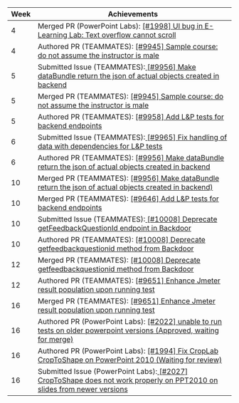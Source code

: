 Week | Achievements
---- | ------------
4 | Merged PR (PowerPoint Labs): [ [#1998] UI bug in E-Learning Lab: Text overflow cannot scroll](https://github.com/PowerPointLabs/PowerPointLabs/pull/1998)
4 | Authored PR (TEAMMATES): [ [#9945] Sample course: do not assume the instructor is male](https://github.com/TEAMMATES/teammates/pull/9945)
5 | Submitted Issue (TEAMMATES):[ [#9956] Make dataBundle return the json of actual objects created in backend](https://github.com/TEAMMATES/teammates/issues/9956)
5 | Merged PR (TEAMMATES): [ [#9945] Sample course: do not assume the instructor is male](https://github.com/TEAMMATES/teammates/pull/9945)
5 | Authored PR (TEAMMATES): [ [#9958] Add L&P tests for backend endpoints](https://github.com/TEAMMATES/teammates/pull/9958)
6 | Submitted Issue (TEAMMATES):[ [#9965] Fix handling of data with dependencies for L&P tests](https://github.com/TEAMMATES/teammates/issues/9965)
6 | Authored PR (TEAMMATES): [ [#9956] Make dataBundle return the json of actual objects created in backend](https://github.com/TEAMMATES/teammates/pull/9967)
10 | Merged PR (TEAMMATES): [ [#9956] Make dataBundle return the json of actual objects created in backend) ](https://github.com/TEAMMATES/teammates/pull/9967)
10 | Merged PR (TEAMMATES): [ [#9646] Add L&P tests for backend endpoints ](https://github.com/TEAMMATES/teammates/pull/9958)
10 | Submitted Issue (TEAMMATES):[ [#10008] Deprecate getFeedbackQuestionId endpoint in Backdoor](https://github.com/TEAMMATES/teammates/issues/10008)
10 | Authored PR (TEAMMATES): [ [#10008] Deprecate getfeedbackquestionid method from Backdoor](https://github.com/TEAMMATES/teammates/pull/10009)
12 | Merged PR (TEAMMATES): [ [#10008] Deprecate getfeedbackquestionid method from Backdoor](https://github.com/TEAMMATES/teammates/pull/10009)
12 | Authored PR (TEAMMATES): [ [#9651] Enhance Jmeter result population upon running test](https://github.com/TEAMMATES/teammates/pull/10022)
16 | Merged PR (TEAMMATES): [ [#9651] Enhance Jmeter result population upon running test](https://github.com/TEAMMATES/teammates/pull/10022)
16 | Authored PR (PowerPoint Labs): [ [#2022] unable to run tests on older powerpoint versions (Approved, waiting for merge)](https://github.com/PowerPointLabs/PowerPointLabs/pull/2026)
16 | Authored PR (PowerPoint Labs): [ [#1994] Fix CropLab CropToShape on PowerPoint 2010 (Waiting for review)](https://github.com/PowerPointLabs/PowerPointLabs/pull/2028)
16 | Submitted Issue (PowerPoint Labs):[ [#2027] CropToShape does not work properly on PPT2010 on slides from newer versions](https://github.com/PowerPointLabs/PowerPointLabs/issues/2027)
